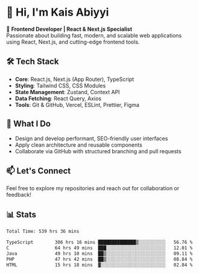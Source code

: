 # 👋 Hi, I'm Kais Abiyyi

🚀 **Frontend Developer | React & Next.js Specialist**  
Passionate about building fast, modern, and scalable web applications using React, Next.js, and cutting-edge frontend tools.

## 🛠️ Tech Stack
- **Core**: React.js, Next.js (App Router), TypeScript
- **Styling**: Tailwind CSS, CSS Modules
- **State Management**: Zustand, Context API
- **Data Fetching**: React Query, Axios
- **Tools**: Git & GitHub, Vercel, ESLint, Prettier, Figma

## 📌 What I Do
- Design and develop performant, SEO-friendly user interfaces
- Apply clean architecture and reusable components
- Collaborate via GitHub with structured branching and pull requests

## 📫 Let's Connect
Feel free to explore my repositories and reach out for collaboration or feedback!

## 📊 Stats
<!--START_SECTION:waka-->

```txt
Total Time: 539 hrs 36 mins

TypeScript        306 hrs 16 mins ██████████████▒░░░░░░░░░░   56.76 %
C                 64 hrs 49 mins  ███░░░░░░░░░░░░░░░░░░░░░░   12.01 %
Java              49 hrs 10 mins  ██▒░░░░░░░░░░░░░░░░░░░░░░   09.11 %
PHP               47 hrs 42 mins  ██▒░░░░░░░░░░░░░░░░░░░░░░   08.84 %
HTML              15 hrs 18 mins  ▓░░░░░░░░░░░░░░░░░░░░░░░░   02.84 %
```

<!--END_SECTION:waka-->
